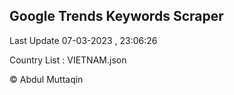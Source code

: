 

## Google Trends Keywords Scraper 
 
Last Update 07-03-2023 , 23:06:26

Country List :
VIETNAM.json



© Abdul Muttaqin 
